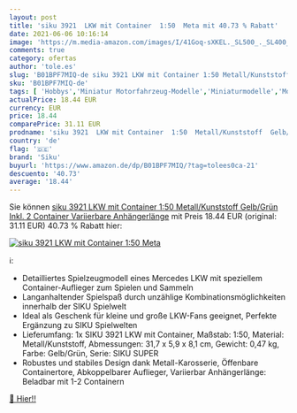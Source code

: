 ```yaml
---
layout: post
title: 'siku 3921  LKW mit Container  1:50  Meta mit 40.73 % Rabatt'
date: 2021-06-06 10:16:14
image: 'https://m.media-amazon.com/images/I/41Goq-sXKEL._SL500_._SL400_.jpg'
comments: true
category: ofertas
author: 'tole.es'
slug: 'B01BPF7MIQ-de siku 3921 LKW mit Container 1:50 Metall/Kunststoff...'
sku: 'B01BPF7MIQ-de'
tags: [ 'Hobbys','Miniatur Motorfahrzeug-Modelle','Miniaturmodelle','Modellbau','Spielzeug','Vorgefertigte & Druckgussmodelle','siku', ]
actualPrice: 18.44 EUR
currency: EUR
price: 18.44
comparePrice: 31.11 EUR
prodname: 'siku 3921  LKW mit Container  1:50  Metall/Kunststoff  Gelb/Grün  Inkl. 2 Container  Variierbare Anhängerlänge'
country: 'de'
flag: '🇩🇪'
brand: 'Siku'
buyurl: 'https://www.amazon.de/dp/B01BPF7MIQ/?tag=tolees0ca-21'
descuento: '40.73'
average: '18.44'
---
```


Sie können [siku 3921  LKW mit Container  1:50  Metall/Kunststoff  Gelb/Grün  Inkl. 2 Container  Variierbare Anhängerlänge](https://www.amazon.de/dp/B01BPF7MIQ/?tag=tolees0ca-21) mit Preis 18.44 EUR (original: 31.11 EUR) 40.73 % Rabatt hier:

[![siku 3921  LKW mit Container  1:50  Meta](https://m.media-amazon.com/images/I/41Goq-sXKEL._SL500_._SL400_.jpg)](https://www.amazon.de/dp/B01BPF7MIQ/?tag=tolees0ca-21)

ℹ️:

- Detailliertes Spielzeugmodell eines Mercedes LKW mit speziellem Container-Auflieger zum Spielen und Sammeln
- Langanhaltender Spielspaß durch unzählige Kombinationsmöglichkeiten innerhalb der SIKU Spielwelt
- Ideal als Geschenk für kleine und große LKW-Fans geeignet, Perfekte Ergänzung zu SIKU Spielwelten
- Lieferumfang: 1x SIKU 3921 LKW mit Container, Maßstab: 1:50, Material: Metall/Kunststoff, Abmessungen: 31,7 x 5,9 x 8,1 cm, Gewicht: 0,47 kg, Farbe: Gelb/Grün, Serie: SIKU SUPER
- Robustes und stabiles Design dank Metall-Karosserie, Öffenbare Containertore, Abkoppelbarer Auflieger, Variierbar Anhängerlänge: Beladbar mit 1-2 Containern

[🛒 Hier!!](https://www.amazon.de/dp/B01BPF7MIQ/?tag=tolees0ca-21)
